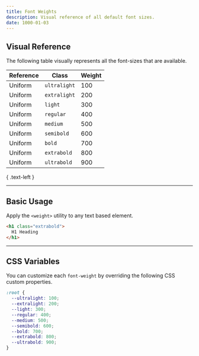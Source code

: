 ```yaml
---
title: Font Weights
description: Visual reference of all default font sizes.
date: 1000-01-03
---
```


## Visual Reference

The following table visually represents all the font-sizes that are available.

| Reference | Class | Weight |
| - | - | - |
| <span class="ultralight color-black text-3xl">Uniform</span> | `ultralight` | 100 |
| <span class="extralight color-black text-3xl">Uniform</span> | `extralight` | 200 |
| <span class="light color-black text-3xl">Uniform</span> | `light` | 300 |
| <span class="regular color-black text-3xl">Uniform</span> | `regular` | 400 |
| <span class="medium color-black text-3xl">Uniform</span> | `medium` | 500 |
| <span class="semibold color-black text-3xl">Uniform</span> | `semibold` | 600 |
| <span class="bold color-black text-3xl">Uniform</span> | `bold` | 700 |
| <span class="extrabold color-black text-3xl">Uniform</span> | `extrabold` | 800 |
| <span class="ultrabold color-black text-3xl">Uniform</span> | `ultrabold` | 900 |

{ .text-left }

---

## Basic Usage

Apply the `<weight>` utility to any text based element.

```html
<h1 class="extrabold">
  H1 Heading
</h1>
```

---

## CSS Variables

You can customize each `font-weight` by overriding the following CSS custom properties.

```css
:root {
  --ultralight: 100;
  --extralight: 200;
  --light: 300;
  --regular: 400;
  --medium: 500;
  --semibold: 600;
  --bold: 700;
  --extrabold: 800;
  --ultrabold: 900;
}
```

